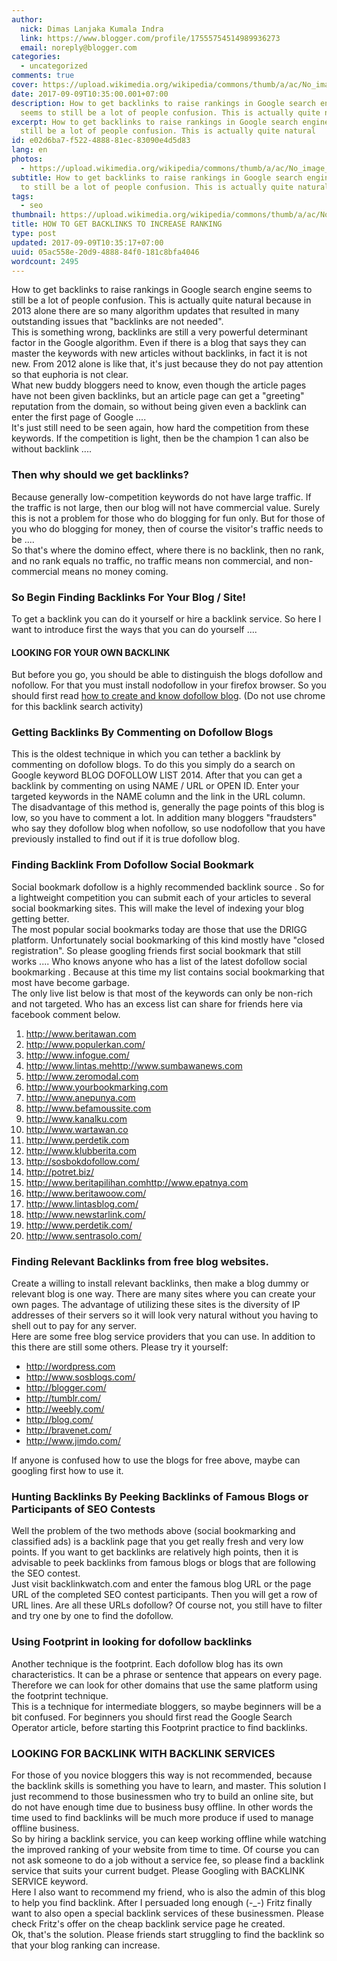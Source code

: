 ```yaml
---
author:
  nick: Dimas Lanjaka Kumala Indra
  link: https://www.blogger.com/profile/17555754514989936273
  email: noreply@blogger.com
categories:
  - uncategorized
comments: true
cover: https://upload.wikimedia.org/wikipedia/commons/thumb/a/ac/No_image_available.svg/2048px-No_image_available.svg.png
date: 2017-09-09T10:35:00.001+07:00
description: How to get backlinks to raise rankings in Google search engine
  seems to still be a lot of people confusion. This is actually quite natural
excerpt: How to get backlinks to raise rankings in Google search engine seems to
  still be a lot of people confusion. This is actually quite natural
id: e02d6ba7-f522-4888-81ec-83090e4d5d83
lang: en
photos:
  - https://upload.wikimedia.org/wikipedia/commons/thumb/a/ac/No_image_available.svg/2048px-No_image_available.svg.png
subtitle: How to get backlinks to raise rankings in Google search engine seems
  to still be a lot of people confusion. This is actually quite natural
tags:
  - seo
thumbnail: https://upload.wikimedia.org/wikipedia/commons/thumb/a/ac/No_image_available.svg/2048px-No_image_available.svg.png
title: HOW TO GET BACKLINKS TO INCREASE RANKING
type: post
updated: 2017-09-09T10:35:17+07:00
uuid: 05ac558e-20d9-4888-84f0-181c8bfa4046
wordcount: 2495
---
```


How to get backlinks to raise rankings in Google search engine seems to still be a lot of people confusion. This is actually quite natural because in 2013 alone there are so many algorithm updates that resulted in many outstanding issues that "backlinks are not needed". <br>This is something wrong, backlinks are still a very powerful determinant factor in the Google algorithm. Even if there is a blog that says they can master the keywords with new articles without backlinks, in fact it is not new. From 2012 alone is like that, it's just because they do not pay attention so that euphoria is not clear.  <br>What new buddy bloggers need to know, even though the article pages have not been given backlinks, but an article page can get a "greeting" reputation from the domain, so without being given even a backlink can enter the first page of Google .... <br>It's just still need to be seen again, how hard the competition from these keywords. If the competition is light, then be the champion 1 can also be without backlink ....  <br><h3>Then why should we get backlinks?</h3>Because generally low-competition keywords do not have large traffic. If the traffic is not large, then our blog will not have commercial value. Surely this is not a problem for those who do blogging for fun only. But for those of you who do blogging for money, then of course the visitor's traffic needs to be .... <br>So that's where the domino effect, where there is no backlink, then no rank, and no rank equals no traffic, no traffic means non commercial, and non-commercial means no money coming.  <br><h3>So Begin Finding Backlinks For Your Blog / Site!</h3>To get a backlink you can do it yourself or hire a backlink service. So here I want to introduce first the ways that you can do yourself ....  <br><h4>LOOKING FOR YOUR OWN BACKLINK</h4>But before you go, you should be able to distinguish the blogs dofollow and nofollow. For that you must install nodofollow in your firefox browser. So you should first read <a href="https://webmanajemen.com/search/?q=how+to+create+blog+dofollow" rel="follow" title="how to create blog dofollow">how to create and know dofollow blog</a>. (Do not use chrome for this backlink search activity)  <br><h3>Getting Backlinks By Commenting on Dofollow Blogs</h3>This is the oldest technique in which you can tether a backlink by commenting on dofollow blogs. To do this you simply do a search on Google keyword BLOG DOFOLLOW LIST 2014. After that you can get a backlink by commenting on using NAME / URL or OPEN ID. Enter your targeted keywords in the NAME column and the link in the URL column.  <br>The disadvantage of this method is, generally the page points of this blog is low, so you have to comment a lot. In addition many bloggers "fraudsters" who say they dofollow blog when nofollow, so use nodofollow that you have previously installed to find out if it is true dofollow blog. <br><h3>Finding Backlink From Dofollow Social Bookmark</h3>Social bookmark dofollow is a highly recommended backlink source . So for a lightweight competition you can submit each of your articles to several social bookmarking sites. This will make the level of indexing your blog getting better. <br>The most popular social bookmarks today are those that use the DRIGG platform. Unfortunately social bookmarking of this kind mostly have "closed registration". So please googling friends first social bookmark that still works .... Who knows anyone who has a list of the latest dofollow social bookmarking . Because at this time my list contains social bookmarking that most have become garbage.  <br>The only live list below is that most of the keywords can only be non-rich and not targeted. Who has an excess list can share for friends here via facebook comment below. <br><ol><li><a alt="dofollow" href="http://www.beritawan.com/" rel="noopener noreferer nofollow" target="_top" title="dofollow">http://www.beritawan.com</a></li><li><a alt="dofollow" href="http://www.populerkan.com/" rel="noopener noreferer nofollow" target="_top" title="dofollow">http://www.populerkan.com/</a></li><li><a alt="dofollow" href="http://www.infogue.com/" rel="noopener noreferer nofollow" target="_top" title="dofollow">http://www.infogue.com/</a></li><li><a alt="dofollow" href="http://www.lintas.mehttp//www.sumbawanews.com" rel="noopener noreferer nofollow" target="_top" title="dofollow">http://www.lintas.mehttp://www.sumbawanews.com</a></li><li><a alt="dofollow" href="http://www.zeromodal.com/" rel="noopener noreferer nofollow" target="_top" title="dofollow">http://www.zeromodal.com</a></li><li><a alt="dofollow" href="http://www.yourbookmarking.com/" rel="noopener noreferer nofollow" target="_top" title="dofollow">http://www.yourbookmarking.com</a></li><li><a alt="dofollow" href="http://www.anepunya.com/" rel="noopener noreferer nofollow" target="_top" title="dofollow">http://www.anepunya.com</a></li><li><a alt="dofollow" href="http://www.befamoussite.com/" rel="noopener noreferer nofollow" target="_top" title="dofollow">http://www.befamoussite.com</a></li><li><a alt="dofollow" href="http://www.kanalku.com/" rel="noopener noreferer nofollow" target="_top" title="dofollow">http://www.kanalku.com</a></li><li><a alt="dofollow" href="http://www.wartawan.co/" rel="noopener noreferer nofollow" target="_top" title="dofollow">http://www.wartawan.co</a></li><li><a alt="dofollow" href="http://www.perdetik.com/" rel="noopener noreferer nofollow" target="_top" title="dofollow">http://www.perdetik.com</a></li><li><a alt="dofollow" href="http://www.klubberita.com/" rel="noopener noreferer nofollow" target="_top" title="dofollow">http://www.klubberita.com</a></li><li><a alt="dofollow" href="http://sosbokdofollow.com/" rel="noopener noreferer nofollow" target="_top" title="dofollow">http://sosbokdofollow.com/</a></li><li><a alt="dofollow" href="http://potret.biz/" rel="noopener noreferer nofollow" target="_top" title="dofollow">http://potret.biz/</a></li><li><a alt="dofollow" href="http://www.beritapilihan.comhttp//www.epatnya.com" rel="noopener noreferer nofollow" target="_top" title="dofollow">http://www.beritapilihan.comhttp://www.epatnya.com</a></li><li><a alt="dofollow" href="http://www.beritawoow.com/" rel="noopener noreferer nofollow" target="_top" title="dofollow">http://www.beritawoow.com/</a></li><li><a alt="dofollow" href="http://www.lintasblog.com/" rel="noopener noreferer nofollow" target="_top" title="dofollow">http://www.lintasblog.com/</a></li><li><a alt="dofollow" href="http://www.newstarlink.com/" rel="noopener noreferer nofollow" target="_top" title="dofollow">http://www.newstarlink.com/</a></li><li><a alt="dofollow" href="http://www.perdetik.com/" rel="noopener noreferer nofollow" target="_top" title="dofollow">http://www.perdetik.com/</a></li><li><a alt="dofollow" href="http://www.sentrasolo.com/" rel="noopener noreferer nofollow" target="_top" title="dofollow">http://www.sentrasolo.com/</a></li></ol><h3>Finding Relevant Backlinks from free blog websites.</h3>Create a willing to install relevant backlinks, then make a blog dummy or relevant blog is one way. There are many sites where you can create your own pages. The advantage of utilizing these sites is the diversity of IP addresses of their servers so it will look very natural without you having to shell out to pay for any server.  <br>Here are some free blog service providers that you can use. In addition to this there are still some others. Please try it yourself: <br><ul><li><a alt="dofollow" href="http://wordpress.com/" rel="noopener noreferer nofollow" target="_top" title="dofollow">http://wordpress.com</a></li><li><a alt="dofollow" href="http://www.sosblogs.com/" rel="noopener noreferer nofollow" target="_top" title="dofollow">http://www.sosblogs.com/</a></li><li><a alt="dofollow" href="http://blogger.com/" rel="noopener noreferer nofollow" target="_top" title="dofollow">http://blogger.com/</a></li><li><a alt="dofollow" href="http://tumblr.com/" rel="noopener noreferer nofollow" target="_top" title="dofollow">http://tumblr.com/</a></li><li><a alt="dofollow" href="http://weebly.com/" rel="noopener noreferer nofollow" target="_top" title="dofollow">http://weebly.com/</a></li><li><a alt="dofollow" href="http://blog.com/" rel="noopener noreferer nofollow" target="_top" title="dofollow">http://blog.com/</a></li><li><a alt="dofollow" href="http://bravenet.com/" rel="noopener noreferer nofollow" target="_top" title="dofollow">http://bravenet.com/</a></li><li><a alt="dofollow" href="http://www.jimdo.com/" rel="noopener noreferer nofollow" target="_top" title="dofollow">http://www.jimdo.com/</a></li></ul>If anyone is confused how to use the blogs for free above, maybe can googling first how to use it.   <br><h3>Hunting Backlinks By Peeking Backlinks of Famous Blogs or Participants of SEO Contests</h3>Well the problem of the two methods above (social bookmarking and classified ads) is a backlink page that you get really fresh and very low points. If you want to get backlinks are relatively high points, then it is advisable to peek backlinks from famous blogs or blogs that are following the SEO contest. <br>Just visit backlinkwatch.com and enter the famous blog URL or the page URL of the completed SEO contest participants. Then you will get a row of URL lines. Are all these URLs dofollow? Of course not, you still have to filter and try one by one to find the dofollow.  <br><h3>Using Footprint in looking for dofollow backlinks</h3>Another technique is the footprint. Each dofollow blog has its own characteristics. It can be a phrase or sentence that appears on every page. Therefore we can look for other domains that use the same platform using the footprint technique. <br>This is a technique for intermediate bloggers, so maybe beginners will be a bit confused. For beginners you should first read the Google Search Operator article, before starting this Footprint practice to find backlinks.   <br><h3>LOOKING FOR BACKLINK WITH BACKLINK SERVICES</h3>For those of you novice bloggers this way is not recommended, because the backlink skills is something you have to learn, and master. This solution I just recommend to those businessmen who try to build an online site, but do not have enough time due to business busy offline. In other words the time used to find backlinks will be much more produce if used to manage offline business.  <br>So by hiring a backlink service, you can keep working offline while watching the improved ranking of your website from time to time. Of course you can not ask someone to do a job without a service fee, so please find a backlink service that suits your current budget. Please Googling with BACKLINK SERVICE keyword. <br>Here I also want to recommend my friend, who is also the admin of this blog to help you find backlink. After I persuaded long enough (-_-) Fritz finally want to also open a special backlink services of these businessmen. Please check Fritz's offer on the cheap backlink service page he created. <br>Ok, that's the solution. Please friends start struggling to find the backlink so that your blog ranking can increase.
